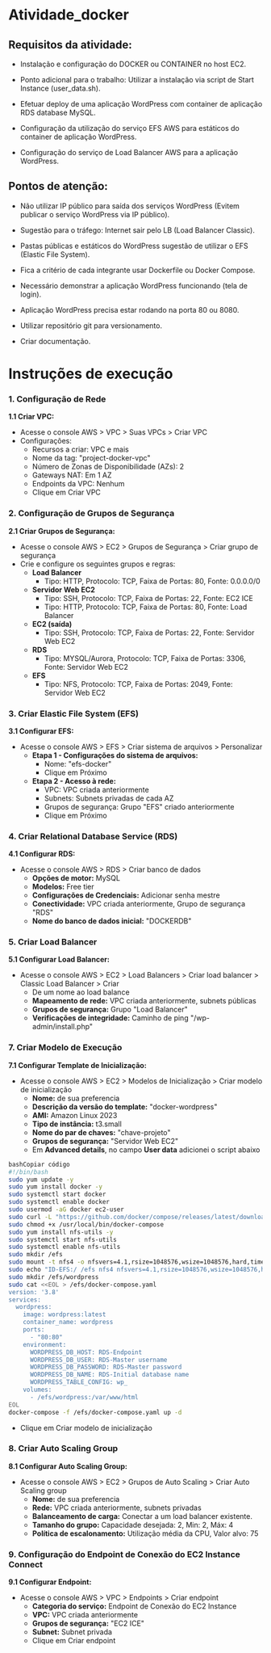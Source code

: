 # Atividade_docker
## Requisitos da atividade:
- Instalação e configuração do DOCKER ou CONTAINER no host EC2.

- Ponto adicional para o trabalho: Utilizar a instalação via script de Start Instance (user_data.sh).

- Efetuar deploy de uma aplicação WordPress com container de aplicação RDS database MySQL.

- Configuração da utilização do serviço EFS AWS para estáticos do container de aplicação WordPress.

- Configuração do serviço de Load Balancer AWS para a aplicação WordPress.

## Pontos de atenção:
- Não utilizar IP público para saída dos serviços WordPress (Evitem publicar o serviço WordPress via IP público).

- Sugestão para o tráfego: Internet sair pelo LB (Load Balancer Classic).

- Pastas públicas e estáticos do WordPress sugestão de utilizar o EFS (Elastic File System).

- Fica a critério de cada integrante usar Dockerfile ou Docker Compose.

- Necessário demonstrar a aplicação WordPress funcionando (tela de login).

- Aplicação WordPress precisa estar rodando na porta 80 ou 8080.

- Utilizar repositório git para versionamento.

- Criar documentação.

# Instruções de execução

### 1. Configuração de Rede

**1.1 Criar VPC:**

- Acesse o console AWS > VPC > Suas VPCs > Criar VPC
- Configurações:
    - Recursos a criar: VPC e mais
    - Nome da tag: "project-docker-vpc"
    - Número de Zonas de Disponibilidade (AZs): 2
    - Gateways NAT: Em 1 AZ
    - Endpoints da VPC: Nenhum
    - Clique em Criar VPC

### 2. Configuração de Grupos de Segurança

**2.1 Criar Grupos de Segurança:**

- Acesse o console AWS > EC2 > Grupos de Segurança > Criar grupo de segurança
- Crie e configure os seguintes grupos e regras:
    - **Load Balancer**
        - Tipo: HTTP, Protocolo: TCP, Faixa de Portas: 80, Fonte: 0.0.0.0/0
    - **Servidor Web EC2**
        - Tipo: SSH, Protocolo: TCP, Faixa de Portas: 22, Fonte: EC2 ICE
        - Tipo: HTTP, Protocolo: TCP, Faixa de Portas: 80, Fonte: Load Balancer
    - **EC2  (saída)**
        - Tipo: SSH, Protocolo: TCP, Faixa de Portas: 22, Fonte: Servidor Web EC2
    - **RDS**
        - Tipo: MYSQL/Aurora, Protocolo: TCP, Faixa de Portas: 3306, Fonte: Servidor Web EC2
    - **EFS**
        - Tipo: NFS, Protocolo: TCP, Faixa de Portas: 2049, Fonte: Servidor Web EC2

### 3. Criar Elastic File System (EFS)

**3.1 Configurar EFS:**

- Acesse o console AWS > EFS > Criar sistema de arquivos > Personalizar
    - **Etapa 1 - Configurações do sistema de arquivos:**
        - Nome: "efs-docker"
        - Clique em Próximo
    - **Etapa 2 - Acesso à rede:**
        - VPC: VPC criada anteriormente
        - Subnets: Subnets privadas de cada AZ
        - Grupos de segurança: Grupo "EFS" criado anteriormente
        - Clique em Próximo

### 4. Criar Relational Database Service (RDS)

**4.1 Configurar RDS:**

- Acesse o console AWS > RDS > Criar banco de dados
    - **Opções de motor:** MySQL
    - **Modelos:** Free tier
    - **Configurações de Credenciais:** Adicionar senha mestre
    - **Conectividade:** VPC criada anteriormente, Grupo de segurança "RDS"
    - **Nome do banco de dados inicial:** "DOCKERDB"

### 5. Criar Load Balancer

**5.1 Configurar Load Balancer:**

- Acesse o console AWS > EC2 > Load Balancers > Criar load balancer > Classic Load Balancer > Criar
    - De um nome ao load balance
    - **Mapeamento de rede:** VPC criada anteriormente, subnets públicas
    - **Grupos de segurança:** Grupo "Load Balancer"
    - **Verificações de integridade:** Caminho de ping "/wp-admin/install.php"
    

### 7. Criar Modelo de Execução

**7.1 Configurar Template de Inicialização:**

- Acesse o console AWS > EC2 > Modelos de Inicialização > Criar modelo de inicialização
    - **Nome:** de sua preferencia
    - **Descrição da versão do template:** "docker-wordpress"
    - **AMI:** Amazon Linux 2023
    - **Tipo de instância:** t3.small
    - **Nome do par de chaves:** "chave-projeto"
    - **Grupos de segurança:** "Servidor Web EC2"
    - Em **Advanced details**, no campo **User data** adicionei o script abaixo

```bash
bashCopiar código
#!/bin/bash
sudo yum update -y
sudo yum install docker -y
sudo systemctl start docker
sudo systemctl enable docker
sudo usermod -aG docker ec2-user
sudo curl -L "https://github.com/docker/compose/releases/latest/download/docker-compose-$(uname -s)-$(uname -m)" -o /usr/local/bin/docker-compose
sudo chmod +x /usr/local/bin/docker-compose
sudo yum install nfs-utils -y
sudo systemctl start nfs-utils
sudo systemctl enable nfs-utils
sudo mkdir /efs
sudo mount -t nfs4 -o nfsvers=4.1,rsize=1048576,wsize=1048576,hard,timeo=600,retrans=2,noresvport ID-EFS:/ efs
sudo echo "ID-EFS:/ /efs nfs4 nfsvers=4.1,rsize=1048576,wsize=1048576,hard,timeo=600,retrans=2,noresvport,_netdev 0 0" >> /etc/fstab
sudo mkdir /efs/wordpress
sudo cat <<EOL > /efs/docker-compose.yaml
version: '3.8'
services:
  wordpress:
    image: wordpress:latest
    container_name: wordpress
    ports:
      - "80:80"
    environment:
      WORDPRESS_DB_HOST: RDS-Endpoint
      WORDPRESS_DB_USER: RDS-Master username
      WORDPRESS_DB_PASSWORD: RDS-Master password
      WORDPRESS_DB_NAME: RDS-Initial database name
      WORDPRESS_TABLE_CONFIG: wp_
    volumes:
      - /efs/wordpress:/var/www/html
EOL
docker-compose -f /efs/docker-compose.yaml up -d

```

- Clique em Criar modelo de inicialização

### 8. Criar Auto Scaling Group

**8.1 Configurar Auto Scaling Group:**

- Acesse o console AWS > EC2 > Grupos de Auto Scaling > Criar Auto Scaling group
    - **Nome:** de sua preferencia
    - **Rede:** VPC criada anteriormente, subnets privadas
    - **Balanceamento de carga:** Conectar a um load balancer existente.
    - **Tamanho do grupo:** Capacidade desejada: 2, Min: 2, Máx: 4
    - **Política de escalonamento:** Utilização média da CPU, Valor alvo: 75

### 9. Configuração do Endpoint de Conexão do EC2 Instance Connect

**9.1 Configurar Endpoint:**

- Acesse o console AWS > VPC > Endpoints > Criar endpoint
    - **Categoria do serviço:** Endpoint de Conexão do EC2 Instance
    - **VPC:** VPC criada anteriormente
    - **Grupos de segurança:** "EC2 ICE"
    - **Subnet:** Subnet privada
    - Clique em Criar endpoint
